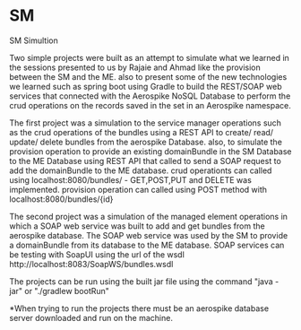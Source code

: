 # SM
SM Simultion

Two simple projects were built as an attempt to simulate what we learned in the sessions presented to us by Rajaie and Ahmad 
like the provision between the SM and the ME. also to present some of the new technologies we learned such as spring boot 
using Gradle to build the REST/SOAP web services that connected with the Aerospike NoSQL Database to perform the crud operations
on the records saved in the set in an Aerospike namespace.

The first project was a simulation to the service manager operations such as the crud operations of the bundles using a REST API 
to create/ read/ update/ delete bundles from the aerospike Database. also, to simulate the provision operation to provide an existing 
domainBundle in the SM Database to the ME Database using REST API that called to send a SOAP request to add the domainBundle to the ME database.
crud operationts can called using localhost:8080/bundles/ - GET,POST,PUT and DELETE was implemented.
provision operation can called using POST method with localhost:8080/bundles/{id}

The second project was a simulation of the managed element operations in which a SOAP web service was built to add and get bundles 
from the aerospike database. The SOAP web service was used by the SM to provide a domainBundle from its database to the ME database.
SOAP services can be testing with SoapUI using the url of the wsdl http://localhost:8083/SoapWS/bundles.wsdl

The projects can be run using the built jar file using the command "java -jar" or "./gradlew bootRun"

*When trying to run the projects there must be an aerospike database server downloaded and run on the machine.

